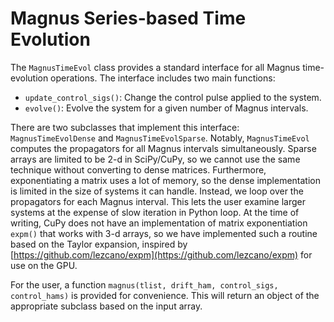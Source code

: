 # Magnus Series-based Time Evolution


The `MagnusTimeEvol` class provides a standard interface for all Magnus time-evolution operations. The interface includes two main functions:

- `update_control_sigs()`: Change the control pulse applied to the system.
- `evolve()`: Evolve the system for a given number of Magnus intervals.

There are two subclasses that implement this interface: `MagnusTimeEvolDense` and `MagnusTimeEvolSparse`. Notably, `MagnusTimeEvol` computes the propagators for all Magnus intervals simultaneously. Sparse arrays are limited to be 2-d in SciPy/CuPy, so we cannot use the same technique without converting to dense matrices. Furthermore, exponentiating a matrix uses a lot of memory, so the dense implementation is limited in the size of systems it can handle. Instead, we loop over the propagators for each Magnus interval. This lets the user examine larger systems at the expense of slow iteration in Python loop. At the time of writing, CuPy does not have an implementation of matrix exponentiation `expm()` that works with 3-d arrays, so we have implemented such a routine based on the Taylor expansion, inspired by [https://github.com/lezcano/expm](https://github.com/lezcano/expm) for use on the GPU.

For the user, a function `magnus(tlist, drift_ham, control_sigs, control_hams)` is provided for convenience. This will return an object of the appropriate subclass based on the input array.



